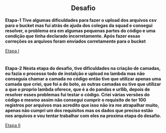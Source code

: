<div align=center>

## Desafio

</div>


**Etapa-1**
**Tive algumas dificuldades para fazer o upload dos arquivos csv para o bucket mas fui atrás de ajuda dos colegas da squad e consegui resolver, o problema era em algumas pequenas partes do código e uma condição que tinha declarado incorretamente. Após fazer essas correções os arquivos foram enviados corretamente para o bucket**

[Etapa I]([Desafio\Etapa-1](https://github.com/LiliWili/Compass/tree/bbf34594642236e91950acbed6ba0796c4f8018f/Desafio/Etapa-1))

#

**Etapa-2**
**Nesta etapa do desafio, tive dificuldades na criação de camadas, eu fazia o processo todo de instalção e upload no lambda mas não conseguia chamar a camada no código então tive que utilizar apenas uma camada que criei, que foi a do boto, as outras camadas eu tive que utilizar a que o proprio lambda oferece, que é a do pandas e urllib, depois de resolver esses problemas fui testar o código. Criei várias versões do código e mesmo assim não consegui cumprir o requisito de ter 100 registros por arquivos mas acredito que isso não ira me atrapalhar muito, apenas não cumpri um dos requisitos mas os dados que preciso estão nos arquivos e vou tentar trabalhar com eles na proxima etapa do desafio.**

[Etapa II](Desafio\Etapa-2)
